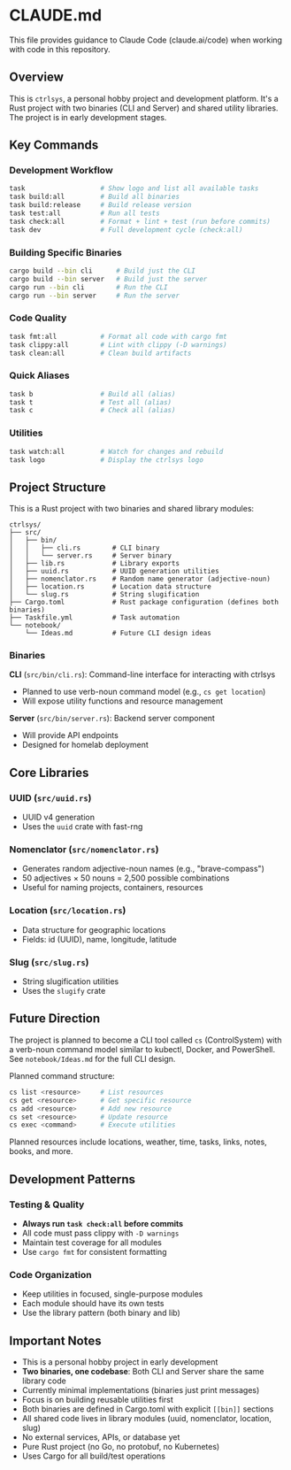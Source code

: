# CLAUDE.md

This file provides guidance to Claude Code (claude.ai/code) when working with code in this repository.

## Overview

This is `ctrlsys`, a personal hobby project and development platform. It's a Rust project with two binaries (CLI and Server) and shared utility libraries. The project is in early development stages.

## Key Commands

### Development Workflow
```bash
task                   # Show logo and list all available tasks
task build:all         # Build all binaries
task build:release     # Build release version
task test:all          # Run all tests
task check:all         # Format + lint + test (run before commits)
task dev               # Full development cycle (check:all)
```

### Building Specific Binaries
```bash
cargo build --bin cli      # Build just the CLI
cargo build --bin server   # Build just the server
cargo run --bin cli        # Run the CLI
cargo run --bin server     # Run the server
```

### Code Quality
```bash
task fmt:all           # Format all code with cargo fmt
task clippy:all        # Lint with clippy (-D warnings)
task clean:all         # Clean build artifacts
```

### Quick Aliases
```bash
task b                 # Build all (alias)
task t                 # Test all (alias)
task c                 # Check all (alias)
```

### Utilities
```bash
task watch:all         # Watch for changes and rebuild
task logo              # Display the ctrlsys logo
```

## Project Structure

This is a Rust project with two binaries and shared library modules:

```
ctrlsys/
├── src/
│   ├── bin/
│   │   ├── cli.rs        # CLI binary
│   │   └── server.rs     # Server binary
│   ├── lib.rs            # Library exports
│   ├── uuid.rs           # UUID generation utilities
│   ├── nomenclator.rs    # Random name generator (adjective-noun)
│   ├── location.rs       # Location data structure
│   └── slug.rs           # String slugification
├── Cargo.toml            # Rust package configuration (defines both binaries)
├── Taskfile.yml          # Task automation
└── notebook/
    └── Ideas.md          # Future CLI design ideas
```

### Binaries

**CLI** (`src/bin/cli.rs`): Command-line interface for interacting with ctrlsys
- Planned to use verb-noun command model (e.g., `cs get location`)
- Will expose utility functions and resource management

**Server** (`src/bin/server.rs`): Backend server component
- Will provide API endpoints
- Designed for homelab deployment

## Core Libraries

### UUID (`src/uuid.rs`)
- UUID v4 generation
- Uses the `uuid` crate with fast-rng

### Nomenclator (`src/nomenclator.rs`)
- Generates random adjective-noun names (e.g., "brave-compass")
- 50 adjectives × 50 nouns = 2,500 possible combinations
- Useful for naming projects, containers, resources

### Location (`src/location.rs`)
- Data structure for geographic locations
- Fields: id (UUID), name, longitude, latitude

### Slug (`src/slug.rs`)
- String slugification utilities
- Uses the `slugify` crate

## Future Direction

The project is planned to become a CLI tool called `cs` (ControlSystem) with a verb-noun command model similar to kubectl, Docker, and PowerShell. See `notebook/Ideas.md` for the full CLI design.

Planned command structure:
```bash
cs list <resource>     # List resources
cs get <resource>      # Get specific resource
cs add <resource>      # Add new resource
cs set <resource>      # Update resource
cs exec <command>      # Execute utilities
```

Planned resources include locations, weather, time, tasks, links, notes, books, and more.

## Development Patterns

### Testing & Quality
- **Always run `task check:all` before commits**
- All code must pass clippy with `-D warnings`
- Maintain test coverage for all modules
- Use `cargo fmt` for consistent formatting

### Code Organization
- Keep utilities in focused, single-purpose modules
- Each module should have its own tests
- Use the library pattern (both binary and lib)

## Important Notes

- This is a personal hobby project in early development
- **Two binaries, one codebase**: Both CLI and Server share the same library code
- Currently minimal implementations (binaries just print messages)
- Focus is on building reusable utilities first
- Both binaries are defined in Cargo.toml with explicit `[[bin]]` sections
- All shared code lives in library modules (uuid, nomenclator, location, slug)
- No external services, APIs, or database yet
- Pure Rust project (no Go, no protobuf, no Kubernetes)
- Uses Cargo for all build/test operations